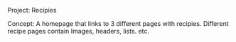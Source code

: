 Project: Recipies

Concept:
A homepage that links to 3 different pages with recipies. Different recipe pages contain Images, headers, lists. etc. 
